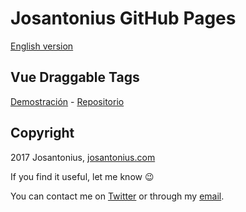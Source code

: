 # Josantonius GitHub Pages

[English version](README.md)

## Vue Draggable Tags

[Demostración](https://josantonius.github.io/vue-draggable-tags/) - [Repositorio](https://josantonius.github.io/vue-draggable-tags/)

## Copyright

2017 Josantonius, [josantonius.com](https://josantonius.com/)

If you find it useful, let me know :wink:

You can contact me on [Twitter](https://twitter.com/Josantonius) or through my [email](mailto:hello@josantonius.com).